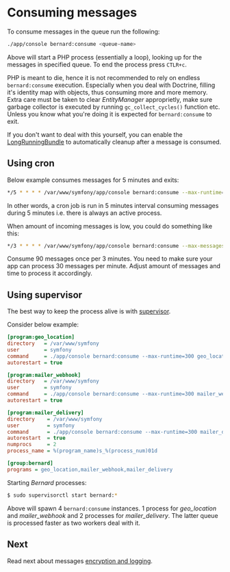 # Consuming messages

To consume messages in the queue run the following:

```bash
./app/console bernard:consume <queue-name>
```

Above will start a PHP process (essentially a loop), looking up for the messages in specified queue. To end the process press `CTLR+c`.

PHP is meant to die, hence it is not recommended to rely on endless `bernard:consume` execution. Especially when you deal with Doctrine, filling it's identity map with objects, thus consuming more and more memory. Extra care must be taken to clear _EntityManager_ approprietly, make sure garbage collector is executed by running `gc_collect_cycles()` function etc. Unless you know what you're doing it is expected for `bernard:consume` to exit.

If you don't want to deal with this yourself, you can enable the [LongRunningBundle](https://github.com/LongRunning/LongRunning) to automatically cleanup after a message is consumed.

## Using cron

Below example consumes messages for 5 minutes and exits:

```bash
*/5 * * * * /var/www/symfony/app/console bernard:consume --max-runtime=300 >> /var/log/symfony/cron.log 2>&1
```

In other words, a cron job is run in 5 minutes interval consuming messages during 5 minutes i.e. there is always an active process.

When amount of incoming messages is low, you could do something like this:

```bash
*/3 * * * * /var/www/symfony/app/console bernard:consume --max-messages=90 >> /var/log/symfony/cron.log 2>&1
```

Consume 90 messages once per 3 minutes. You need to make sure your app can process 30 messages per minute. Adjust amount of messages and time to process it accordingly.

## Using supervisor

The best way to keep the process alive is with [supervisor](http://supervisord.org).

Consider below example:

```ini
[program:geo_location]
directory   = /var/www/symfony
user        = symfony
command     = ./app/console bernard:consume --max-runtime=300 geo_location
autorestart = true

[program:mailer_webhook]
directory   = /var/www/symfony
user        = symfony
command     = ./app/console bernard:consume --max-runtime=300 mailer_webhook
autorestart = true

[program:mailer_delivery]
directory    = /var/www/symfony
user         = symfony
command      = ./app/console bernard:consume --max-runtime=300 mailer_delivery
autorestart  = true
numprocs     = 2
process_name = %(program_name)s_%(process_num)01d

[group:bernard]
programs = geo_location,mailer_webhook,mailer_delivery
```

Starting _Bernard_ processes:

```bash
$ sudo supervisorctl start bernard:*
```

Above will spawn 4 `bernard:consume` instances. 1 process for _geo_location_ and _mailer_webhook_ and 2 processes for _mailer_delivery_. The latter queue is processed faster as two workers deal with it.

## Next

Read next about messages [encryption and logging](https://github.com/SimpleBus/SimpleBusBernardBundleBridge/blob/master/doc/features.md).
